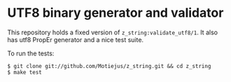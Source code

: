 UTF8 binary generator and validator
===================================

This repository holds a fixed version of `z_string:validate_utf8/1`. It also
has utf8 PropEr generator and a nice test suite.

To run the tests:

    $ git clone git://github.com/Motiejus/z_string.git && cd z_string
    $ make test
